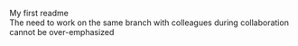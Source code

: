 My first readme  
The need to work on the same branch with colleagues during collaboration cannot be over-emphasized
